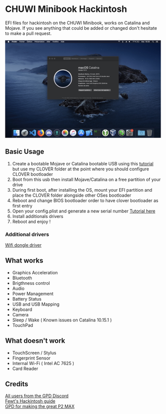 # CHUWI Minibook Hackintosh

EFI files for hackintosh on the CHUWI Minibook, works on Catalina and Mojave.
If you see anything that could be added or changed don't hesitate to make a pull request.

![Catalina with working Graphics Acceleration](/images/Catalina.jpeg)

## Basic Usage

1. Create a bootable Mojave or Catalina bootable USB using this [tutorial](https://internet-install.gitbook.io/macos-internet-install/) but use my CLOVER folder at the point where you should configure CLOVER bootloader
2. Boot from this usb then install Mojave/Catalina on a free partition of your drive
3. During first boot, after installing the OS, mount your EFI partition and place the CLOVER folder alongside other OSes bootloader
4. Reboot and change BIOS bootloader order to have clover bootloader as first entry
5. Open your config.plist and generate a new serial number [Tutorial here](https://hackintosher.com/forums/thread/generate-your-own-hackintosh-serial-number-board-serial-number-uuid-mlb-rom-in-clover.306/)
6. Install additionals drivers
7. Reboot and enjoy !

### Additional drivers

[Wifi dongle driver](https://github.com/chris1111/Wireless-USB-Adapter-Clover)

## What works

- Graphics Acceleration
- Bluetooth
- Brigthness control
- Audio
- Power Management
- Battery Status 
- USB and USB Mapping
- Keyboard
- Camera
- Sleep / Wake ( Known issues on Catalina 10.15.1 )
- TouchPad 

## What doesn't work

- TouchScreen / Stylus
- Fingerprint Sensor
- Internal Wi-Fi ( Intel AC 7625 )
- Card Reader

## Credits

[All users from the GPD Discord]() <br>
[Fewt's Hackintosh guide](https://fewt.gitbook.io/laptopguide/) <br>
[GPD for making the great P2 MAX](http://gpd.hk/) <br>
